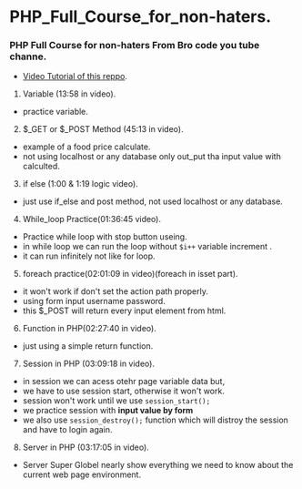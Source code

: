 # PHP_Full_Course_for_non-haters.
### PHP Full Course for non-haters From Bro code you tube channe.
- [Video Tutorial of this reppo](https://youtu.be/zZ6vybT1HQs?si=Tduc5vDxj-vLaZMG).
1. Variable (13:58 in video).
- practice variable.
2. $_GET or $_POST Method (45:13 in video).
- example of a food price calculate.
- not using localhost or any database only out_put tha input value with calculted.
3. if else (1:00 & 1:19 logic video).
- just use if_else and post method, not used localhost or any database.
4. While_loop Practice(01:36:45 video).
- Practice while loop with stop button useing.
- in while loop we can run the loop without `$i++` variable increment .
- it can run infinitely not like for loop.
5. foreach practice(02:01:09 in video)(foreach in isset part).
- it won't work if don't set the action path properly.
- using form input username password.
- this $_POST will return every input element from html.
6. Function in PHP(02:27:40 in video).
- just using a simple return function.
7. Session in PHP (03:09:18 in video).
- in session we can acess otehr page variable data but,
- we have to use session start, otherwise it won't work.
- session won't work until we use `session_start();`
- we practice session with <b> input value by form </b>
- we also use `session_destroy();` function which will distroy the session and have to login again.
8. Server in PHP (03:17:05 in video).
- Server Super Globel nearly show everything we need to know about the current web page environment.

